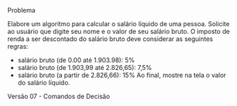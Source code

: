 Problema

Elabore um algoritmo para calcular o salário líquido de uma pessoa.
Solicite ao usuário que digite seu nome e o valor de seu salário bruto. 
O imposto de renda a ser descontado do salário bruto deve considerar as seguintes regras:
* salário bruto (de 0.00 até 1.903.98): 5%
* salário bruto (de 1.903,99 até 2.826,65): 7,5%
* salário bruto (a partir de 2.826,66): 15%
Ao final, mostre na tela o valor do salário líquido.

Versão 07 - Comandos de Decisão 